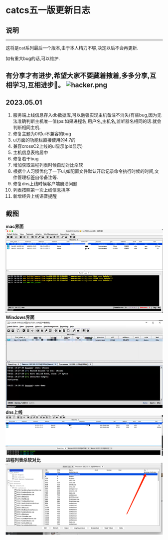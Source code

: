 # catcs五一版更新日志

## 说明

---
这将是cat系列最后一个版本,由于本人精力不够,决定以后不会再更新.

如有重大bug的话,可以维护.

有分享才有进步,希望大家不要藏着掖着,多多分享,互相学习,互相进步🙏。
![hacker.png](hacker.png)
---
## 2023.05.01
1. 服务端上线信息存入db数据库,可以勉强实现主机备注不消失(有些bug,因为无法准确判断主机唯一值)ps:如果进程名,用户名,主机名,监听器名相同的话.就会判断相同主机.
2. 修复主题为0时ui不兼容的bug
3. ui方面的功能栏直接使用的4.7的
4. 兼容crossC2上线的ui显示(pid显示)
5. 主机信息表格居中
6. 修复若干bug
7. 增加获取进程列表时候自动对比杀软
8. 根据个人习惯优化了一下ui,如配置文件默认开启记录命令执行时候的时间,文件管理标签自带备注等.
9. 修复dns上线时候客户端崩溃问题
10. 列表按照第一次上线信息排序
11. 新增经典上线语音提醒
## 截图
**mac界面**
![img.png](img.png)
**Windows界面**
![img_3.png](img_3.png)
**dns上线**
![img_1.png](img_1.png)
**进程列表杀软对比**
![img_2.png](img_2.png)

